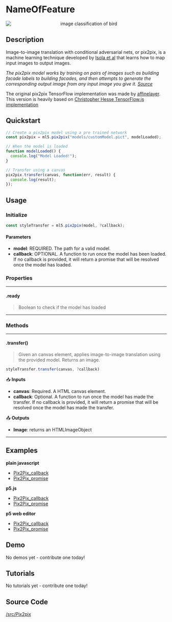 # NameOfFeature


<center>
    <img style="display:block; max-height:20rem" alt="image classification of bird" src="https://via.placeholder.com/150">
</center>


## Description

Image-to-image translation with conditional adversarial nets, or pix2pix, is a machine learning technique developed by
[Isola et al](https://github.com/phillipi/pix2pix) that learns how to map input images to output images.

*The pix2pix model works by training on pairs of images such as building facade labels to building facades, and then attempts to generate the corresponding output image from any input image you give it. [Source](https://affinelayer.com/pixsrv/)*

The original pix2pix TensorFlow implementation was made by [affinelayer](https://github.com/affinelayer/pix2pix-tensorflow).
This version is heavily based on [Christopher Hesse TensorFlow.js implementation](https://github.com/affinelayer/pix2pix-tensorflow/tree/master/server)

## Quickstart

```js
// Create a pix2pix model using a pre trained network
const pix2pix = ml5.pix2pix("models/customModel.pict", modelLoaded);

// When the model is loaded
function modelLoaded() {
  console.log("Model Loaded!");
}

// Transfer using a canvas
pix2pix.transfer(canvas, function(err, result) {
  console.log(result);
});
```


## Usage

### Initialize

```js
const styleTransfer = ml5.pix2pix(model, ?callback);
```

#### Parameters
* **model**: REQUIRED. The path for a valid model.
* **callback**: OPTIONAL. A function to run once the model has been loaded. If no callback is provided, it will return a promise that will be resolved once the model has loaded.


### Properties

***
#### .ready
> Boolean to check if the model has loaded
***


### Methods


***
#### .transfer()
> Given an canvas element, applies image-to-image translation using the provided model. Returns an image.

```js
styleTransfer.transfer(canvas, ?callback)
```

📥 **Inputs**

* **canvas**: Required. A HTML canvas element.
* **callback**: Optional. A function to run once the model has made the transfer. If no callback is provided, it will return a promise that will be resolved once the model has made the transfer.

📤 **Outputs**

* **Image**: returns an HTMLImageObject

***


## Examples

**plain javascript**
* [Pix2Pix_callback]()
* [Pix2Pix_promise]()


**p5.js**
* [Pix2Pix_callback]()
* [Pix2Pix_promise]()

**p5 web editor**
* [Pix2Pix_callback]()
* [Pix2Pix_promise]()

## Demo

No demos yet - contribute one today!

## Tutorials

No tutorials yet - contribute one today!

## Source Code

[/src/Pix2pix](https://github.com/ml5js/ml5-library/tree/release/src/Pix2pix)
